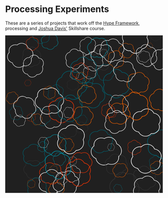 # Processing Experiments

These are a series of projects that work off the [Hype Framework](http://www.hypeframework.org/), processing and [Joshua Davis'](http://www.skillshare.com/classes/design/Programming-Graphics-I-Introduction-to-Generative-Art/782118657) Skillshare course.

![Latest Hype test](sketch/render.png)
